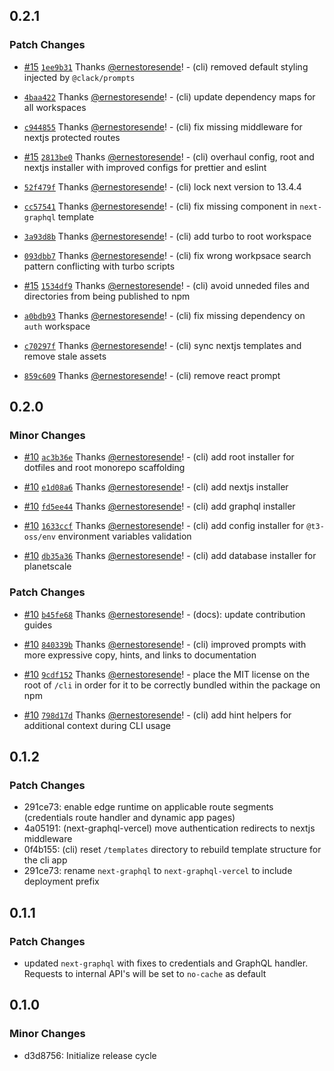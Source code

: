 ## 0.2.1

### Patch Changes

- [#15](https://github.com/ernesto-oss/cardinal/pull/15) [`1ee9b31`](https://github.com/ernesto-oss/cardinal/commit/1ee9b311f16bba0b86cc4cc2d08a6ad2c4d61f67) Thanks [@ernestoresende](https://github.com/ernestoresende)! - (cli) removed default styling injected by `@clack/prompts`

- [`4baa422`](https://github.com/ernesto-oss/cardinal/commit/4baa422200faf0f3c8787a00f55e31abf31ca188) Thanks [@ernestoresende](https://github.com/ernestoresende)! - (cli) update dependency maps for all workspaces

- [`c944855`](https://github.com/ernesto-oss/cardinal/commit/c94485510d8f3b524ceb7396d32739f91aea4616) Thanks [@ernestoresende](https://github.com/ernestoresende)! - (cli) fix missing middleware for nextjs protected routes

- [#15](https://github.com/ernesto-oss/cardinal/pull/15) [`2813be0`](https://github.com/ernesto-oss/cardinal/commit/2813be0d35f15c0a61fe662efcc04e25257e7c90) Thanks [@ernestoresende](https://github.com/ernestoresende)! - (cli) overhaul config, root and nextjs installer with improved configs for prettier and eslint

- [`52f479f`](https://github.com/ernesto-oss/cardinal/commit/52f479fe359364f9eca2216817381a7c087407c3) Thanks [@ernestoresende](https://github.com/ernestoresende)! - (cli) lock next version to 13.4.4

- [`cc57541`](https://github.com/ernesto-oss/cardinal/commit/cc5754177cf19824d03e301a4661ed55a0db2873) Thanks [@ernestoresende](https://github.com/ernestoresende)! - (cli) fix missing component in `next-graphql` template

- [`3a93d8b`](https://github.com/ernesto-oss/cardinal/commit/3a93d8b52d37dd9cf3afce8024c0f01786a2153f) Thanks [@ernestoresende](https://github.com/ernestoresende)! - (cli) add turbo to root workspace

- [`093dbb7`](https://github.com/ernesto-oss/cardinal/commit/093dbb745d0bc2a4082104049503baa738a5b605) Thanks [@ernestoresende](https://github.com/ernestoresende)! - (cli) fix wrong workpsace search pattern conflicting with turbo scripts

- [#15](https://github.com/ernesto-oss/cardinal/pull/15) [`1534df9`](https://github.com/ernesto-oss/cardinal/commit/1534df96ca552ed248b8c1dfeea2c6740108653b) Thanks [@ernestoresende](https://github.com/ernestoresende)! - (cli) avoid unneded files and directories from being published to npm

- [`a0bdb93`](https://github.com/ernesto-oss/cardinal/commit/a0bdb930702c7f6771925b5760c20b9d390264c6) Thanks [@ernestoresende](https://github.com/ernestoresende)! - (cli) fix missing dependency on `auth` workspace

- [`c70297f`](https://github.com/ernesto-oss/cardinal/commit/c70297fd4ab3138336ce8e842148ca52bb742a99) Thanks [@ernestoresende](https://github.com/ernestoresende)! - (cli) sync nextjs templates and remove stale assets

- [`859c609`](https://github.com/ernesto-oss/cardinal/commit/859c6091b7f90cc3a9339b319ce31c3bda73aef9) Thanks [@ernestoresende](https://github.com/ernestoresende)! - (cli) remove react prompt

## 0.2.0

### Minor Changes

- [#10](https://github.com/ernesto-oss/cardinal/pull/10) [`ac3b36e`](https://github.com/ernesto-oss/cardinal/commit/ac3b36e5ea4286cb99d0906e636bbc831d457a2b) Thanks [@ernestoresende](https://github.com/ernestoresende)! - (cli) add root installer for dotfiles and root monorepo scaffolding

- [#10](https://github.com/ernesto-oss/cardinal/pull/10) [`e1d08a6`](https://github.com/ernesto-oss/cardinal/commit/e1d08a6e8212405b13e16811cd3c0f45be7d9ab0) Thanks [@ernestoresende](https://github.com/ernestoresende)! - (cli) add nextjs installer

- [#10](https://github.com/ernesto-oss/cardinal/pull/10) [`fd5ee44`](https://github.com/ernesto-oss/cardinal/commit/fd5ee444f5936c54db1e4c624787068b85db7570) Thanks [@ernestoresende](https://github.com/ernestoresende)! - (cli) add graphql installer

- [#10](https://github.com/ernesto-oss/cardinal/pull/10) [`1633ccf`](https://github.com/ernesto-oss/cardinal/commit/1633ccfc1b94a0d68b551b025137e54c37becf3e) Thanks [@ernestoresende](https://github.com/ernestoresende)! - (cli) add config installer for `@t3-oss/env` environment variables validation

- [#10](https://github.com/ernesto-oss/cardinal/pull/10) [`db35a36`](https://github.com/ernesto-oss/cardinal/commit/db35a36390e212141fe38a442a4d259680010a8d) Thanks [@ernestoresende](https://github.com/ernestoresende)! - (cli) add database installer for planetscale

### Patch Changes

- [#10](https://github.com/ernesto-oss/cardinal/pull/10) [`b45fe68`](https://github.com/ernesto-oss/cardinal/commit/b45fe6879e838e639702808bc87db619f532abf8) Thanks [@ernestoresende](https://github.com/ernestoresende)! - (docs): update contribution guides

- [#10](https://github.com/ernesto-oss/cardinal/pull/10) [`840339b`](https://github.com/ernesto-oss/cardinal/commit/840339ba6bfcb18f9a787ecc7da9a5d03ce1c1c9) Thanks [@ernestoresende](https://github.com/ernestoresende)! - (cli) improved prompts with more expressive copy, hints, and links to documentation

- [#10](https://github.com/ernesto-oss/cardinal/pull/10) [`9cdf152`](https://github.com/ernesto-oss/cardinal/commit/9cdf152edea2238791c6d52b8f572d05fa161b0b) Thanks [@ernestoresende](https://github.com/ernestoresende)! - place the MIT license on the root of `/cli` in order for it to be correctly bundled within the package on npm

- [#10](https://github.com/ernesto-oss/cardinal/pull/10) [`798d17d`](https://github.com/ernesto-oss/cardinal/commit/798d17d4e720169c01965ae8d74290a0a0fd98b8) Thanks [@ernestoresende](https://github.com/ernestoresende)! - (cli) add hint helpers for additional context during CLI usage

## 0.1.2

### Patch Changes

- 291ce73: enable edge runtime on applicable route segments (credentials route handler and dynamic app pages)
- 4a05191: (next-graphql-vercel) move authentication redirects to nextjs middleware
- 0f4b155: (cli) reset `/templates` directory to rebuild template structure for the cli app
- 291ce73: rename `next-graphql` to `next-graphql-vercel` to include deployment prefix

## 0.1.1

### Patch Changes

- updated `next-graphql` with fixes to credentials and GraphQL handler. Requests to internal API's will be set to `no-cache` as default

## 0.1.0

### Minor Changes

- d3d8756: Initialize release cycle
